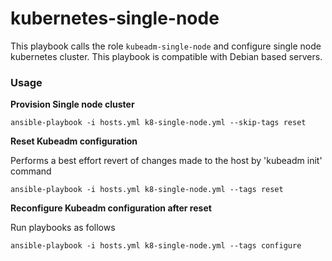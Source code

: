 kubernetes-single-node
=========

This playbook calls the role `kubeadm-single-node` and configure single node kubernetes cluster. This playbook is compatible with Debian based servers. 

### Usage

**Provision Single node cluster**
```
ansible-playbook -i hosts.yml k8-single-node.yml --skip-tags reset
```

**Reset Kubeadm configuration**

Performs a best effort revert of changes made to the host by 'kubeadm init' command

```
ansible-playbook -i hosts.yml k8-single-node.yml --tags reset
```

**Reconfigure Kubeadm configuration after reset**

Run playbooks as follows
```
ansible-playbook -i hosts.yml k8-single-node.yml --tags configure
```